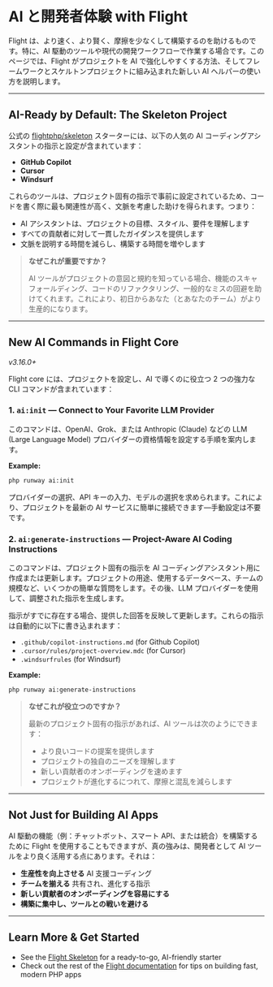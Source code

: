 # AI と開発者体験 with Flight

Flight は、より速く、より賢く、摩擦を少なくして構築するのを助けるものです。特に、AI 駆動のツールや現代の開発ワークフローで作業する場合です。このページでは、Flight がプロジェクトを AI で強化しやすくする方法、そしてフレームワークとスケルトンプロジェクトに組み込まれた新しい AI ヘルパーの使い方を説明します。

---

## AI-Ready by Default: The Skeleton Project

公式の [flightphp/skeleton](https://github.com/flightphp/skeleton) スターターには、以下の人気の AI コーディングアシスタントの指示と設定が含まれています：

- **GitHub Copilot**
- **Cursor**
- **Windsurf**

これらのツールは、プロジェクト固有の指示で事前に設定されているため、コードを書く際に最も関連性が高く、文脈を考慮した助けを得られます。つまり：

- AI アシスタントは、プロジェクトの目標、スタイル、要件を理解します
- すべての貢献者に対して一貫したガイダンスを提供します
- 文脈を説明する時間を減らし、構築する時間を増やします

> **なぜこれが重要ですか？**
>
> AI ツールがプロジェクトの意図と規約を知っている場合、機能のスキャフォールディング、コードのリファクタリング、一般的なミスの回避を助けてくれます。これにより、初日からあなた（とあなたのチーム）がより生産的になります。

---

## New AI Commands in Flight Core

_v3.16.0+_

Flight core には、プロジェクトを設定し、AI で導くのに役立つ 2 つの強力な CLI コマンドが含まれています：

### 1. `ai:init` — Connect to Your Favorite LLM Provider

このコマンドは、OpenAI、Grok、または Anthropic (Claude) などの LLM (Large Language Model) プロバイダーの資格情報を設定する手順を案内します。

**Example:**
```bash
php runway ai:init
```
プロバイダーの選択、API キーの入力、モデルの選択を求められます。これにより、プロジェクトを最新の AI サービスに簡単に接続できます—手動設定は不要です。

### 2. `ai:generate-instructions` — Project-Aware AI Coding Instructions

このコマンドは、プロジェクト固有の指示を AI コーディングアシスタント用に作成または更新します。プロジェクトの用途、使用するデータベース、チームの規模など、いくつかの簡単な質問をします。その後、LLM プロバイダーを使用して、調整された指示を生成します。

指示がすでに存在する場合、提供した回答を反映して更新します。これらの指示は自動的に以下に書き込まれます：
- `.github/copilot-instructions.md` (for Github Copilot)
- `.cursor/rules/project-overview.mdc` (for Cursor)
- `.windsurfrules` (for Windsurf)

**Example:**
```bash
php runway ai:generate-instructions
```

> **なぜこれが役立つのですか？**
>
> 最新のプロジェクト固有の指示があれば、AI ツールは次のようにできます：
> - より良いコードの提案を提供します
> - プロジェクトの独自のニーズを理解します
> - 新しい貢献者のオンボーディングを速めます
> - プロジェクトが進化するにつれて、摩擦と混乱を減らします

---

## Not Just for Building AI Apps

AI 駆動の機能（例：チャットボット、スマート API、または統合）を構築するために Flight を使用することもできますが、真の強みは、開発者として AI ツールをより良く活用する点にあります。それは：

- **生産性を向上させる** AI 支援コーディング
- **チームを揃える** 共有され、進化する指示
- **新しい貢献者のオンボーディングを容易にする**
- **構築に集中し、ツールとの戦いを避ける**

---

## Learn More & Get Started

- See the [Flight Skeleton](https://github.com/flightphp/skeleton) for a ready-to-go, AI-friendly starter
- Check out the rest of the [Flight documentation](/learn) for tips on building fast, modern PHP apps